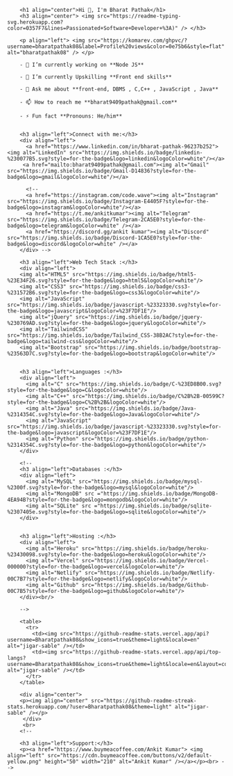         <h1 align="center">Hi 👋, I'm Bharat Pathak</h1>
        <h3 align="center"> <img src="https://readme-typing-svg.herokuapp.com?color=0357F7&lines=Passionated+Software+Developer+%3A)" /> </h3>
        
        <p align="left"> <img src="https://komarev.com/ghpvc/?username=bharatpathak08&label=Profile%20views&color=0e75b6&style=flat" alt="bharatpathak08" /> </p>
        
        - 🔭 I’m currently working on **Node JS**
        
        - 🌱 I’m currently Upskilling **Front end skills**
        
        - 💬 Ask me about **front-end, DBMS , C,C++ , JavaScript , Java**
        
        - 📫 How to reach me **bharat9409pathak@gmail.com**
        
        - ⚡ Fun fact **Pronouns: He/him**
        
        
        <h3 align="left">Connect with me:</h3>
        <div align="left">
          <a href="https://www.linkedin.com/in/bharat-pathak-96237b252"><img alt="LinkedIn" src="https://img.shields.io/badge/linkedin-%230077B5.svg?style=for-the-badge&logo=linkedin&logoColor=white"/></a>
         <a href="mailto:bharat9409pathak@gmail.com"><img alt="Gmail" src="https://img.shields.io/badge/Gmail-D14836?style=for-the-badge&logo=gmail&logoColor=white"/></a>
          
          <!-- 
          <a href="https://instagram.com/code.wave"><img alt="Instagram" src="https://img.shields.io/badge/Instagram-E4405F?style=for-the-badge&logo=instagram&logoColor=white"/></a>
          <a href="https://t.me/ankitkumar"><img alt="Telegram" src="https://img.shields.io/badge/Telegram-2CA5E0?style=for-the-badge&logo=telegram&logoColor=white" /></a>
          <a href="https://discord.gg/ankit kumar"><img alt="Discord" src="https://img.shields.io/badge/Discord-1CA5E0?style=for-the-badge&logo=discord&logoColor=white" /></a>
        </div> -->
        
        <h3 align="left">Web Tech Stack :</h3>
        <div align="left">
        <img alt="HTML5" src="https://img.shields.io/badge/html5-%23E34F26.svg?style=for-the-badge&logo=html5&logoColor=white"/>
        <img alt="CSS3" src="https://img.shields.io/badge/css3-%231572B6.svg?style=for-the-badge&logo=css3&logoColor=white"/> 
        <img alt="JavaScript" src="https://img.shields.io/badge/javascript-%23323330.svg?style=for-the-badge&logo=javascript&logoColor=%23F7DF1E"/> 
        <img alt="jQuery" src="https://img.shields.io/badge/jquery-%230769AD.svg?style=for-the-badge&logo=jquery&logoColor=white"/> 
        <img alt="TailwindCSS" src="https://img.shields.io/badge/Tailwind_CSS-38B2AC?style=for-the-badge&logo=tailwind-css&logoColor=white"/>
        <img alt="Bootstrap" src="https://img.shields.io/badge/bootstrap-%23563D7C.svg?style=for-the-badge&logo=bootstrap&logoColor=white"/>
        
          
        <h3 align="left">Languages :</h3>
        <div align="left">
          <img alt="C" src="https://img.shields.io/badge/C-%23ED8B00.svg?style=for-the-badge&logo=C&logoColor=white"/>
          <img alt="C++" src="https://img.shields.io/badge/C%2B%2B-00599C?style=for-the-badge&logo=C%2B%2B&logoColor=white"/>
          <img alt="Java" src="https://img.shields.io/badge/Java-%2314354C.svg?style=for-the-badge&logo=Java&logoColor=white"/>
          <img alt="JavaScript" src="https://img.shields.io/badge/javascript-%23323330.svg?style=for-the-badge&logo=javascript&logoColor=%23F7DF1E"/> 
          <img alt="Python" src="https://img.shields.io/badge/python-%2314354C.svg?style=for-the-badge&logo=python&logoColor=white"/>
        </div>
        
        <!-- 
        <h3 align="left">Databases :</h3>
        <div align="left">
          <img alt="MySQL" src="https://img.shields.io/badge/mysql-%2300f.svg?style=for-the-badge&logo=mysql&logoColor=white"/>
          <img alt="MongoDB" src ="https://img.shields.io/badge/MongoDB-4EA94B?style=for-the-badge&logo=mongodb&logoColor=white"/>
          <img alt="SQLite" src ="https://img.shields.io/badge/sqlite-%2307405e.svg?style=for-the-badge&logo=sqlite&logoColor=white"/>
        </div>
        
        
        <h3 align="left">Hosting :</h3>
        <div align="left">
          <img alt="Heroku" src="https://img.shields.io/badge/heroku-%23430098.svg?style=for-the-badge&logo=heroku&logoColor=white"/>
          <img alt="Vercel" src="https://img.shields.io/badge/Vercel-000000?style=for-the-badge&logo=vercel&logoColor=white"/>
          <img alt="Netlify" src="https://img.shields.io/badge/Netlify-00C7B7?style=for-the-badge&logo=netlify&logoColor=white"/>
          <img alt="Github" src="https://img.shields.io/badge/Github-00C7B5?style=for-the-badge&logo=github&logoColor=white"/>
        </div><br/>
        
        -->
        
        <table>
          <tr>
            <td><img src="https://github-readme-stats.vercel.app/api?username=Bharatpathak08&show_icons=true&theme=light&locale=en" alt="jigar-sable" /></td>
            <td><img src="https://github-readme-stats.vercel.app/api/top-langs?username=Bharatpathak08&show_icons=true&theme=light&locale=en&layout=compact" alt="jigar-sable" /></td>
          </tr>
        </table>
        
        <div align="center">
        <p><img align="center" src="https://github-readme-streak-stats.herokuapp.com/?user=Bharatpathak08&theme=light" alt="jigar-sable" /></p>
         </div>
         <br> 
        <!--  
          
        <h3 align="left">Support:</h3>
        <p><a href="https://www.buymeacoffee.com/Ankit Kumar"> <img align="left" src="https://cdn.buymeacoffee.com/buttons/v2/default-yellow.png" height="50" width="210" alt="Ankit Kumar" /></a></p><br> -->
        
        
    
